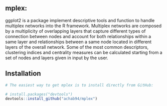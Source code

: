 mplex: 
--------

ggplot2 is a package implement descriptive tools and function to handle multiplex networks into the R framework. Multiplex networks are composed by a multiplicity of overlapping layers that capture different types of connection between nodes and account for both relationships within a same layer and relationships between a same node located in different layers of the overall network. Some of the most common descriptors, clustering indices and centrality measures can be calculated starting from a set of nodes and layers given in input by the user.

Installation
------------

``` r
# The easiest way to get mplex is to install directly from GitHub:

# install.packages("devtools")
devtools::install_github("achab94/mplex")
```
